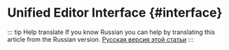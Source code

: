 # Unified Editor Interface {#interface}

::: tip Help translate
If you know Russian you can help by translating this article from the Russian version.
[Русская версия этой статьи](/ru/guide/modelling/unified-editor/interface/)
:::
